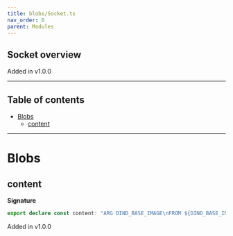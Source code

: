 ```yaml
---
title: blobs/Socket.ts
nav_order: 6
parent: Modules
---
```


## Socket overview

Added in v1.0.0

---

<h2 class="text-delta">Table of contents</h2>

- [Blobs](#blobs)
  - [content](#content)

---

# Blobs

## content

**Signature**

```ts
export declare const content: "ARG DIND_BASE_IMAGE\nFROM ${DIND_BASE_IMAGE}\n"
```

Added in v1.0.0
